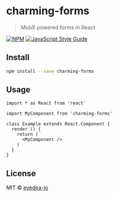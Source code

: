 # charming-forms

> MobX powered forms in React

[![NPM](https://img.shields.io/npm/v/charming-forms.svg)](https://www.npmjs.com/package/charming-forms) [![JavaScript Style Guide](https://img.shields.io/badge/code_style-standard-brightgreen.svg)](https://standardjs.com)

## Install

```bash
npm install --save charming-forms
```

## Usage

```tsx
import * as React from 'react'

import MyComponent from 'charming-forms'

class Example extends React.Component {
  render () {
    return (
      <MyComponent />
    )
  }
}
```

## License

MIT © [eyedea-io](https://github.com/eyedea-io)
